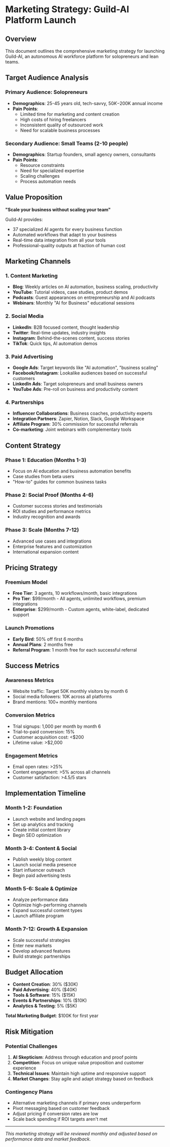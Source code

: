 # Marketing Strategy: Guild-AI Platform Launch

## Overview

This document outlines the comprehensive marketing strategy for launching Guild-AI, an autonomous AI workforce platform for solopreneurs and lean teams.

## Target Audience Analysis

### Primary Audience: Solopreneurs
- **Demographics**: 25-45 years old, tech-savvy, $50K-$200K annual income
- **Pain Points**: 
  - Limited time for marketing and content creation
  - High costs of hiring freelancers
  - Inconsistent quality of outsourced work
  - Need for scalable business processes

### Secondary Audience: Small Teams (2-10 people)
- **Demographics**: Startup founders, small agency owners, consultants
- **Pain Points**:
  - Resource constraints
  - Need for specialized expertise
  - Scaling challenges
  - Process automation needs

## Value Proposition

**"Scale your business without scaling your team"**

Guild-AI provides:
- 37 specialized AI agents for every business function
- Automated workflows that adapt to your business
- Real-time data integration from all your tools
- Professional-quality outputs at fraction of human cost

## Marketing Channels

### 1. Content Marketing
- **Blog**: Weekly articles on AI automation, business scaling, productivity
- **YouTube**: Tutorial videos, case studies, product demos
- **Podcasts**: Guest appearances on entrepreneurship and AI podcasts
- **Webinars**: Monthly "AI for Business" educational sessions

### 2. Social Media
- **LinkedIn**: B2B focused content, thought leadership
- **Twitter**: Real-time updates, industry insights
- **Instagram**: Behind-the-scenes content, success stories
- **TikTok**: Quick tips, AI automation demos

### 3. Paid Advertising
- **Google Ads**: Target keywords like "AI automation", "business scaling"
- **Facebook/Instagram**: Lookalike audiences based on successful customers
- **LinkedIn Ads**: Target solopreneurs and small business owners
- **YouTube Ads**: Pre-roll on business and productivity content

### 4. Partnerships
- **Influencer Collaborations**: Business coaches, productivity experts
- **Integration Partners**: Zapier, Notion, Slack, Google Workspace
- **Affiliate Program**: 30% commission for successful referrals
- **Co-marketing**: Joint webinars with complementary tools

## Content Strategy

### Phase 1: Education (Months 1-3)
- Focus on AI education and business automation benefits
- Case studies from beta users
- "How-to" guides for common business tasks

### Phase 2: Social Proof (Months 4-6)
- Customer success stories and testimonials
- ROI studies and performance metrics
- Industry recognition and awards

### Phase 3: Scale (Months 7-12)
- Advanced use cases and integrations
- Enterprise features and customization
- International expansion content

## Pricing Strategy

### Freemium Model
- **Free Tier**: 3 agents, 10 workflows/month, basic integrations
- **Pro Tier**: $99/month - All agents, unlimited workflows, premium integrations
- **Enterprise**: $299/month - Custom agents, white-label, dedicated support

### Launch Promotions
- **Early Bird**: 50% off first 6 months
- **Annual Plans**: 2 months free
- **Referral Program**: 1 month free for each successful referral

## Success Metrics

### Awareness Metrics
- Website traffic: Target 50K monthly visitors by month 6
- Social media followers: 10K across all platforms
- Brand mentions: 100+ monthly mentions

### Conversion Metrics
- Trial signups: 1,000 per month by month 6
- Trial-to-paid conversion: 15%
- Customer acquisition cost: <$200
- Lifetime value: >$2,000

### Engagement Metrics
- Email open rates: >25%
- Content engagement: >5% across all channels
- Customer satisfaction: >4.5/5 stars

## Implementation Timeline

### Month 1-2: Foundation
- Launch website and landing pages
- Set up analytics and tracking
- Create initial content library
- Begin SEO optimization

### Month 3-4: Content & Social
- Publish weekly blog content
- Launch social media presence
- Start influencer outreach
- Begin paid advertising tests

### Month 5-6: Scale & Optimize
- Analyze performance data
- Optimize high-performing channels
- Expand successful content types
- Launch affiliate program

### Month 7-12: Growth & Expansion
- Scale successful strategies
- Enter new markets
- Develop advanced features
- Build strategic partnerships

## Budget Allocation

- **Content Creation**: 30% ($30K)
- **Paid Advertising**: 40% ($40K)
- **Tools & Software**: 15% ($15K)
- **Events & Partnerships**: 10% ($10K)
- **Analytics & Testing**: 5% ($5K)

**Total Marketing Budget**: $100K for first year

## Risk Mitigation

### Potential Challenges
1. **AI Skepticism**: Address through education and proof points
2. **Competition**: Focus on unique value proposition and customer experience
3. **Technical Issues**: Maintain high uptime and responsive support
4. **Market Changes**: Stay agile and adapt strategy based on feedback

### Contingency Plans
- Alternative marketing channels if primary ones underperform
- Pivot messaging based on customer feedback
- Adjust pricing if conversion rates are low
- Scale back spending if ROI targets aren't met

---

*This marketing strategy will be reviewed monthly and adjusted based on performance data and market feedback.*
